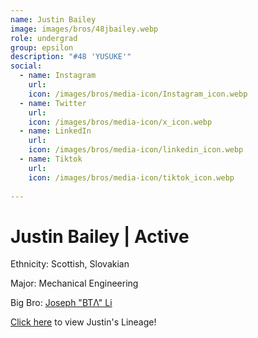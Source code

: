 ```yaml
---
name: Justin Bailey
image: images/bros/48jbailey.webp
role: undergrad
group: epsilon
description: "#48 'YUSUKE'"
social: 
  - name: Instagram
    url: 
    icon: /images/bros/media-icon/Instagram_icon.webp
  - name: Twitter
    url:
    icon: /images/bros/media-icon/x_icon.webp
  - name: LinkedIn
    url: 
    icon: /images/bros/media-icon/linkedin_icon.webp
  - name: Tiktok
    url: 
    icon: /images/bros/media-icon/tiktok_icon.webp
            
---
```


# Justin Bailey | Active
Ethnicity: Scottish, Slovakian

Major: Mechanical Engineering

Big Bro: [Joseph "BTΛ" Li](38jli)

[Click here](/ujis/) to view Justin's Lineage!